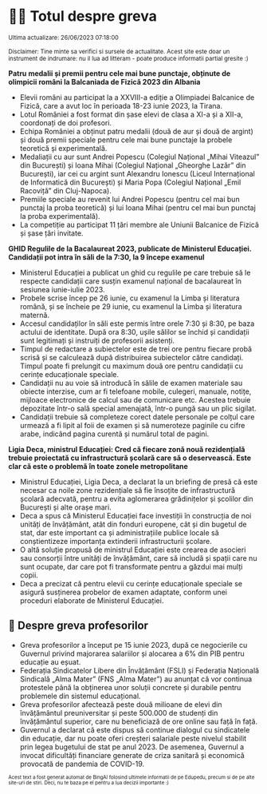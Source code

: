 # 👩‍🏫 Totul despre greva
<sub>Ultima actualizare: 26/06/2023 07:18:00</sub>

<sub>Disclaimer: Tine minte sa verifici si sursele de actualitate. Acest site este doar un instrument de indrumare: nu il lua ad litteram - poate produce informatii partial gresite :)</sub>

**Patru medalii și premii pentru cele mai bune punctaje, obținute de olimpicii români la Balcaniada de Fizică 2023 din Albania**
- Elevii români au participat la a XXVIII-a ediție a Olimpiadei Balcanice de Fizică, care a avut loc în perioada 18-23 iunie 2023, la Tirana.
- Lotul României a fost format din șase elevi de clasa a XI-a și a XII-a, coordonați de doi profesori.
- Echipa României a obținut patru medalii (două de aur și două de argint) și două premii speciale pentru cele mai bune punctaje la probele teoretică și experimentală.
- Medaliații cu aur sunt Andrei Popescu (Colegiul Național „Mihai Viteazul” din București) și Ioana Mihai (Colegiul Național „Gheorghe Lazăr” din București), iar cei cu argint sunt Alexandru Ionescu (Liceul Internațional de Informatică din București) și Maria Popa (Colegiul Național „Emil Racoviță” din Cluj-Napoca).
- Premiile speciale au revenit lui Andrei Popescu (pentru cel mai bun punctaj la proba teoretică) și lui Ioana Mihai (pentru cel mai bun punctaj la proba experimentală).
- La competiție au participat 11 țări membre ale Uniunii Balcanice de Fizică și șase țări invitate.

**GHID Regulile de la Bacalaureat 2023, publicate de Ministerul Educației. Candidații pot intra în săli de la 7:30, la 9 începe examenul**
- Ministerul Educației a publicat un ghid cu regulile pe care trebuie să le respecte candidații care susțin examenul național de bacalaureat în sesiunea iunie-iulie 2023.
- Probele scrise încep pe 26 iunie, cu examenul la Limba și literatura română, și se încheie pe 29 iunie, cu examenul la Limba și literatura maternă.
- Accesul candidaților în săli este permis între orele 7:30 și 8:30, pe baza actului de identitate. După ora 8:30, ușile sălilor se închid și candidații sunt legitimați și instruiți de profesorii asistenți.
- Timpul de redactare a subiectelor este de trei ore pentru fiecare probă scrisă și se calculează după distribuirea subiectelor către candidați. Timpul poate fi prelungit cu maximum două ore pentru candidații cu cerințe educaționale speciale.
- Candidații nu au voie să introducă în sălile de examen materiale sau obiecte interzise, cum ar fi telefoane mobile, culegeri, manuale, notițe, mijloace electronice de calcul sau de comunicare etc. Acestea trebuie depozitate într-o sală special amenajată, într-o pungă sau un plic sigilat.
- Candidații trebuie să completeze corect datele personale pe colțul care urmează a fi lipit al foii de examen și să numeroteze paginile cu cifre arabe, indicând pagina curentă și numărul total de pagini.

**Ligia Deca, ministrul Educației: Cred că fiecare zonă nouă rezidențială trebuie proiectată cu infrastructură școlară care să o deservească. Este clar că este o problemă în toate zonele metropolitane**
- Ministrul Educației, Ligia Deca, a declarat la un briefing de presă că este necesar ca noile zone rezidențiale să fie însoțite de infrastructură școlară adecvată, pentru a evita aglomerarea grădinițelor și școlilor din București și alte orașe mari.
- Deca a spus că Ministerul Educației face investiții în construcția de noi unități de învățământ, atât din fonduri europene, cât și din bugetul de stat, dar este important ca și administrațiile publice locale să conștientizeze importanța extinderii infrastructurii școlare.
- O altă soluție propusă de ministrul Educației este crearea de asocieri sau consorții între unități de învățământ, care să includă și spații care nu sunt ocupate, dar care pot fi transformate pentru a găzdui mai mulți copii.
- Deca a precizat că pentru elevii cu cerințe educaționale speciale se asigură susținerea probelor de examen adaptate, conform unei proceduri elaborate de Ministerul Educației.

## 🏫 Despre greva profesorilor
- Greva profesorilor a început pe 15 iunie 2023, după ce negocierile cu Guvernul privind majorarea salariilor și alocarea a 6% din PIB pentru educație au eșuat.
- Federația Sindicatelor Libere din Învățământ (FSLI) și Federația Națională Sindicală „Alma Mater” (FNS „Alma Mater”) au anunțat că vor continua protestele până la obținerea unor soluții concrete și durabile pentru problemele din sistemul educațional.
- Greva profesorilor afectează peste două milioane de elevi din învățământul preuniversitar și peste 500.000 de studenți din învățământul superior, care nu beneficiază de ore online sau față în față.
- Guvernul a declarat că este dispus să continue dialogul cu sindicatele din educație, dar nu poate oferi creșteri salariale peste nivelul stabilit prin legea bugetului de stat pe anul 2023. De asemenea, Guvernul a invocat dificultăți financiare generate de criza sanitară și economică provocată de pandemia de COVID-19.


<sub><sub>Acest text a fost generat automat de BingAI folosind ultimele informatii de pe Edupedu, precum si de pe alte site-uri de stiri. Deci, nu te baza pe el pentru a lua decizii importante :)</sub></sub>